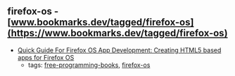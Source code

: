 firefox-os - [www.bookmarks.dev/tagged/firefox-os](https://www.bookmarks.dev/tagged/firefox-os)
---
* [Quick Guide For Firefox OS App Development: Creating HTML5 based apps for Firefox OS](https://leanpub.com/quickguidefirefoxosdevelopment)
    * tags: [free-programming-books](../tags/free-programming-books.md), [firefox-os](../tags/firefox-os.md)
